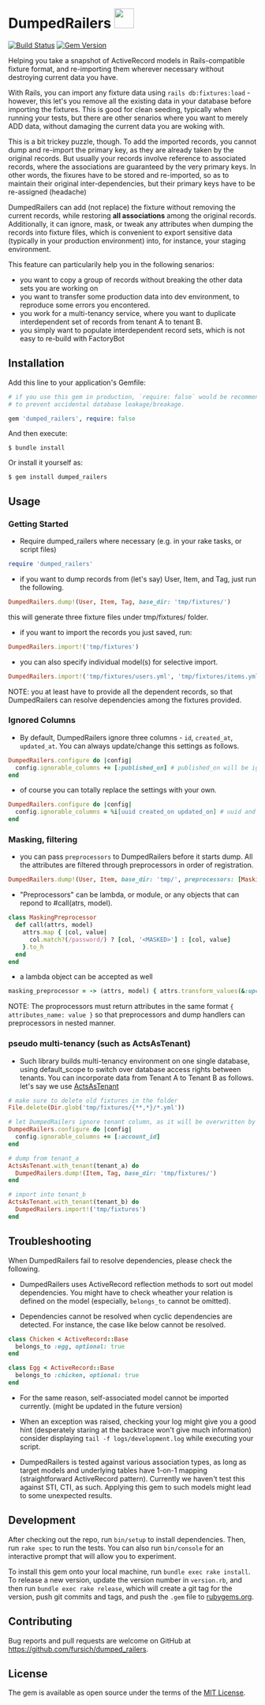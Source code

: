 # DumpedRailers    <img src='https://user-images.githubusercontent.com/23026542/101830310-aaf10000-3b77-11eb-9e0a-d14e45b27760.png' width=40>
[![Build Status](https://travis-ci.com/fursich/dumped_railers.svg?branch=main)](https://travis-ci.com/fursich/dumped_railers) [![Gem Version](https://badge.fury.io/rb/dumped_railers.svg)](https://badge.fury.io/rb/dumped_railers)

Helping you take a snapshot of ActiveRecord models in Rails-compatible fixture format, and re-importing them wherever necessary without destroying current data you have.

With Rails, you can import any fixture data using `rails db:fixtures:load` - however, this let's you remove all the existing data in your database before importing the fixtures. This is good for clean seeding, typically when running your tests, but there are other senarios where you want to merely ADD data, without damaging the current data you are woking with.

This is a bit trickey puzzle, though. To add the imported records, you cannot dump and re-import the primary key, as they are already taken by the original records. But usually your records involve reference to associated records, where the associations are guaranteed by the very primary keys.
In other words, the fixures have to be stored and re-imported, so as to maintain their original inter-dependencies, but their primary keys have to be re-assigned (headache)

DumpedRailers can add (not replace) the fixture without removing the current records, while restoring **all associations** among the original records.
Additionally, it can ignore, mask, or tweak any attributes when dumping the records into fixture files, which is convenient to export sensitive data (typically in your production environment) into, for instance, your staging environment.

This feature can particularily help you in the following senarios:
- you want to copy a group of records without breaking the other data sets you are working on
- you want to transfer some production data into dev environment, to reproduce some errors you encontered.
- you work for a multi-tenancy service, where you want to duplicate interdependent set of records from tenant A to tenant B.
- you simply want to populate interdependent record sets, which is not easy to re-build with FactoryBot

## Installation

Add this line to your application's Gemfile:

```ruby
# if you use this gem in production, `require: false` would be recommended
# to prevent accidental database leakage/breakage.

gem 'dumped_railers', require: false
```

And then execute:

    $ bundle install

Or install it yourself as:

    $ gem install dumped_railers

## Usage

### Getting Started

* Require dumped_railers where necessary (e.g. in your rake tasks, or script files)

```ruby
require 'dumped_railers'
```

* if you want to dump records from (let's say) User, Item, and Tag, just run the following.

```ruby
DumpedRailers.dump!(User, Item, Tag, base_dir: 'tmp/fixtures/')
```
this will generate three fixture files under tmp/fixtures/ folder.

* if you want to import the records you just saved, run:

```ruby
DumpedRailers.import!('tmp/fixtures')
```

* you can also specify individual model(s) for selective import.

```ruby
DumpedRailers.import!('tmp/fixtures/users.yml', 'tmp/fixtures/items.yml')
```

NOTE: you at least have to provide all the dependent records, so that DumpedRailers can resolve dependencies among the fixtures provided.

### Ignored Columns

* By default, DumpedRailers ignore three columns - `id`, `created_at`, `updated_at`. You can always update/change this settings as follows.

```ruby
DumpedRailers.configure do |config|
  config.ignorable_columns += [:published_on] # published_on will be ignored on top of default settings.
end
```

* of course you can totally replace the settings with your own.
```ruby
DumpedRailers.configure do |config|
  config.ignorable_columns = %i[uuid created_on updated_on] # uuid and created_on will be ignored instead of id, created_at, updated_at
end
```

### Masking, filtering

* you can pass `preprocessors` to DumpedRailers before it starts dump. All the attributes are filtered through preprocessors in order of registration.

```ruby
DumpedRailers.dump!(User, Item, base_dir: 'tmp/', preprocessors: [MaskingPreprocessor.new])
```

* "Preprocessors" can be lambda, or module, or any objects that can repond to #call(atrs, model).


```ruby
class MaskingPreprocessor
  def call(attrs, model)
    attrs.map { |col, value|
      col.match?(/password/) ? [col, '<MASKED>'] : [col, value]
    }.to_h
  end
end
```

* a lambda object can be accepted as well

```ruby
masking_preprocessor = -> (attrs, model) { attrs.transform_values(&:upcase) }
```

NOTE: The proprocessors must return attributes in the same format `{ attributes_name: value }` so that preprocessors and dump handlers can preprocessors in nested manner.

### pseudo multi-tenancy (such as ActsAsTenant)

* Such library builds multi-tenancy environment on one single database, using default_scope to switch over database access rights between tenants. You can incorporate data from Tenant A to Tenant B as follows. let's say we use [ActsAsTenant](https://github.com/ErwinM/acts_as_tenant)

```ruby
# make sure to delete old fixtures in the folder
File.delete(Dir.glob('tmp/fixtures/{**,*}/*.yml'))

# let DumpedRailers ignore tenant column, as it will be overwritten by ActsAsTenant
DumpedRailers.configure do |config|
  config.ignorable_columns += [:account_id]
end

# dump from tenant_a
ActsAsTenant.with_tenant(tenant_a) do
  DumpedRailers.dump!(Item, Tag, base_dir: 'tmp/fixtures/')
end

# import into tenant_b
ActsAsTenant.with_tenant(tenant_b) do
  DumpedRailers.import!('tmp/fixtures')
end
```

## Troubleshooting

When DumpedRailers fail to resolve dependencies, please check the following.

* DumpedRailers uses ActiveRecord reflection methods to sort out model dependencies. You might have to check wheather your relation is defined on the model (especially, `belongs_to` cannot be omitted).

* Dependencies cannot be resolved when cyclic dependencies are detected. For instance, the case like below cannot be resolved.

```ruby
class Chicken < ActiveRecord::Base
  belongs_to :egg, optional: true
end

class Egg < ActiveRecord::Base
  belongs_to :chicken, optional: true
end
```

* For the same reason, self-associated model cannot be imported currently. (might be updated in the future version)

* When an exception was raised, checking your log might give you a good hint (desperately staring at the backtrace won't give much information)
  consider displaying `tail -f logs/development.log` while executing your script.

* DumpedRailers is tested against various association types, as long as target models and underlying tables have 1-on-1 mapping (straightforward ActiveRecord pattern). Currently we haven't test this against STI, CTI, as such. Applying this gem to such models might lead to some unexpected results.

## Development

After checking out the repo, run `bin/setup` to install dependencies. Then, run `rake spec` to run the tests. You can also run `bin/console` for an interactive prompt that will allow you to experiment.

To install this gem onto your local machine, run `bundle exec rake install`. To release a new version, update the version number in `version.rb`, and then run `bundle exec rake release`, which will create a git tag for the version, push git commits and tags, and push the `.gem` file to [rubygems.org](https://rubygems.org).

## Contributing

Bug reports and pull requests are welcome on GitHub at https://github.com/fursich/dumped_railers.


## License

The gem is available as open source under the terms of the [MIT License](https://opensource.org/licenses/MIT).

